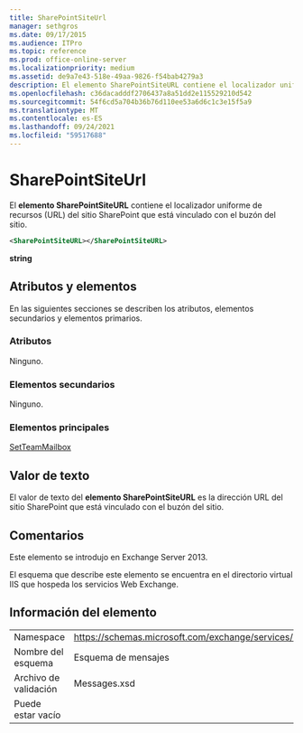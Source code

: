 ```yaml
---
title: SharePointSiteUrl
manager: sethgros
ms.date: 09/17/2015
ms.audience: ITPro
ms.topic: reference
ms.prod: office-online-server
ms.localizationpriority: medium
ms.assetid: de9a7e43-518e-49aa-9826-f54bab4279a3
description: El elemento SharePointSiteURL contiene el localizador uniforme de recursos (URL) del sitio SharePoint que está vinculado con el buzón del sitio.
ms.openlocfilehash: c36dacadddf2706437a8a51dd2e115529210d542
ms.sourcegitcommit: 54f6cd5a704b36b76d110ee53a6d6c1c3e15f5a9
ms.translationtype: MT
ms.contentlocale: es-ES
ms.lasthandoff: 09/24/2021
ms.locfileid: "59517688"
---
```

# <a name="sharepointsiteurl"></a>SharePointSiteUrl

El **elemento SharePointSiteURL** contiene el localizador uniforme de recursos (URL) del sitio SharePoint que está vinculado con el buzón del sitio. 
  
```XML
<SharePointSiteURL></SharePointSiteURL>
```

**string**

## <a name="attributes-and-elements"></a>Atributos y elementos

En las siguientes secciones se describen los atributos, elementos secundarios y elementos primarios.
  
### <a name="attributes"></a>Atributos

Ninguno.
  
### <a name="child-elements"></a>Elementos secundarios

Ninguno.
  
### <a name="parent-elements"></a>Elementos principales

[SetTeamMailbox](setteammailbox.md)
  
## <a name="text-value"></a>Valor de texto

El valor de texto del **elemento SharePointSiteURL** es la dirección URL del sitio SharePoint que está vinculado con el buzón del sitio. 
  
## <a name="remarks"></a>Comentarios

Este elemento se introdujo en Exchange Server 2013.
  
El esquema que describe este elemento se encuentra en el directorio virtual IIS que hospeda los servicios Web Exchange.
  
## <a name="element-information"></a>Información del elemento

|||
|:-----|:-----|
|Namespace  <br/> |https://schemas.microsoft.com/exchange/services/2006/messages  <br/> |
|Nombre del esquema  <br/> |Esquema de mensajes  <br/> |
|Archivo de validación  <br/> |Messages.xsd  <br/> |
|Puede estar vacío  <br/> ||
   

